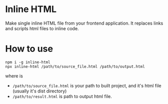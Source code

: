 # Inline HTML

Make single inline HTML file from your frontend application.
It replaces links and scripts html files to inline code.

# How to use

```
npm i -g inline-html
npx inline-html /path/to/source_file.html /path/to/output.html
```
where is 
- <code>/path/to/source_file.html</code> is your path to built project, and 
it's html file (usually it's dist directory)
- <code>/path/to/result.html</code> is path to output html file.